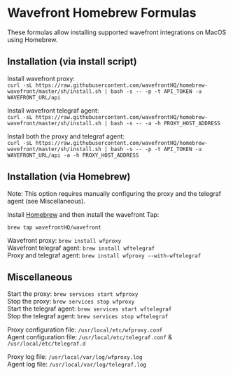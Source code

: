 # Wavefront Homebrew Formulas

These formulas allow installing supported wavefront integrations on MacOS using Homebrew.

## Installation (via install script)

Install wavefront proxy:  
```curl -sL https://raw.githubusercontent.com/wavefrontHQ/homebrew-wavefront/master/sh/install.sh | bash -s -- -p -t API_TOKEN -u WAVEFRONT_URL/api```

Install wavefront telegraf agent:  
```curl -sL https://raw.githubusercontent.com/wavefrontHQ/homebrew-wavefront/master/sh/install.sh | bash -s -- -a -h PROXY_HOST_ADDRESS```

Install both the proxy and telegraf agent:  
```curl -sL https://raw.githubusercontent.com/wavefrontHQ/homebrew-wavefront/master/sh/install.sh | bash -s -- -p -t API_TOKEN -u WAVEFRONT_URL/api -a -h PROXY_HOST_ADDRESS```


## Installation (via Homebrew)

Note: This option requires manually configuring the proxy and the telegraf agent (see Miscellaneous).

Install [Homebrew](https://brew.sh/) and then install the wavefront Tap:

```brew tap wavefrontHQ/wavefront```

Wavefront proxy: ```brew install wfproxy```  
Wavefront telegraf agent: ```brew install wftelegraf```  
Proxy and telegraf agent: ```brew install wfproxy --with-wftelegraf```


## Miscellaneous
Start the proxy: ```brew services start wfproxy```  
Stop the proxy: ```brew services stop wfproxy```  
Start the telegraf agent: ```brew services start wftelegraf```  
Stop the telegraf agent: ```brew services stop wftelegraf```  

Proxy configuration file: ```/usr/local/etc/wfproxy.conf```  
Agent configuration file: ```/usr/local/etc/telegraf.conf``` & ```/usr/local/etc/telegraf.d```

Proxy log file: ```/usr/local/var/log/wfproxy.log ```   
Agent log file: ```/usr/local/var/log/telegraf.log```
